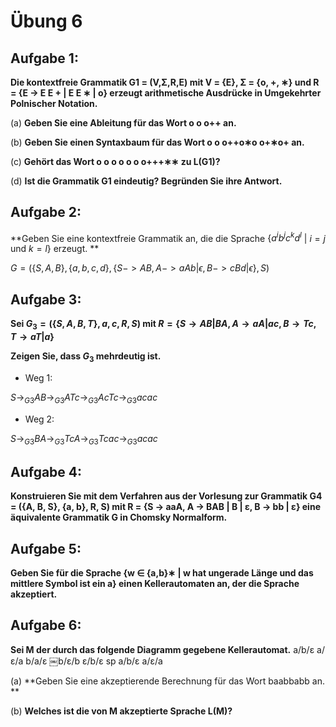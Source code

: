 # Übung 6
## Aufgabe 1:
**Die kontextfreie Grammatik G1 = (V,Σ,R,E) mit V = {E}, Σ = {o, +, ∗} und R = {E → E E + | E E ∗ | o}
erzeugt arithmetische Ausdrücke in Umgekehrter Polnischer Notation.**

(a) **Geben Sie eine Ableitung für das Wort o o o++ an.**

(b) **Geben Sie einen Syntaxbaum für das Wort o o o++o∗o o+∗o+ an.**

(c) **Gehört das Wort o o o o o o o+++∗∗ zu L(G1)?**

(d) **Ist die Grammatik G1 eindeutig? Begründen Sie ihre Antwort.**

## Aufgabe 2:
**Geben Sie eine kontextfreie Grammatik an, die die Sprache $\{a^ib^jc^kd^l$ | $i = j$ und $k = l$} erzeugt. **

 $G=(\{S,A,B \}, \{a,b,c,d\}, \{S -> AB, A -> aAb|\epsilon, B -> cBd|\epsilon\},S)$

## Aufgabe 3:
**Sei $G_3 = (\{S,A,B,T\},{a,c},R,S)$ mit $R=\{S \rightarrow AB|BA, A \rightarrow aA|ac, B \rightarrow Tc, T \rightarrow  aT |a\}$**

**Zeigen Sie, dass $G_3$ mehrdeutig ist.**


* Weg 1:

$S \rightarrow_{G3} AB \rightarrow_{G3} ATc \rightarrow_{G3} AcTc \rightarrow_{G3} acac$

* Weg 2:

$S \rightarrow_{G3} BA \rightarrow_{G3} TcA \rightarrow_{G3} Tcac \rightarrow_{G3} acac$

## Aufgabe 4:
**Konstruieren Sie mit dem Verfahren aus der Vorlesung zur Grammatik G4 = ({A, B, S}, {a, b}, R, S) mit R = {S → aaA, A → BAB | B | ε, B → bb | ε} eine äquivalente Grammatik G in Chomsky Normalform.**

## Aufgabe 5:
**Geben Sie für die Sprache
{w ∈ {a,b}∗ | w hat ungerade Länge und das mittlere Symbol ist ein a}
einen Kellerautomaten an, der die Sprache akzeptiert.**

## Aufgabe 6:
**Sei M der durch das folgende Diagramm gegebene Kellerautomat.**
a/b/ε
a/ε/a
b/a/ε
￼b/ε/b
ε/b/ε
sp
a/b/ε a/ε/a

(a) **Geben Sie eine akzeptierende Berechnung für das Wort baabbabb an. **

(b) **Welches ist die von M akzeptierte Sprache L(M)?**
